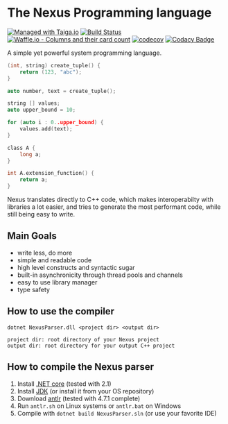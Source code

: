 # The Nexus Programming language

[![Managed with Taiga.io](https://img.shields.io/badge/managed%20with-TAIGA.io-709f14.svg)](https://tree.taiga.io/project/creepsky-nexus/ "Managed with Taiga.io") [![Build Status](https://travis-ci.org/Creepsky/Nexus.svg?branch=master)](https://travis-ci.org/Creepsky/Nexus) 
[![Waffle.io - Columns and their card count](https://badge.waffle.io/Creepsky/Nexus.svg?columns=all)](https://waffle.io/Creepsky/Nexus) [![codecov](https://codecov.io/gh/Creepsky/Nexus/branch/master/graph/badge.svg)](https://codecov.io/gh/Creepsky/Nexus) [![Codacy Badge](https://api.codacy.com/project/badge/Grade/2490b6cc74a943cb904ec8e3239c2027)](https://www.codacy.com/app/Creepsky/Nexus?utm_source=github.com&amp;utm_medium=referral&amp;utm_content=Creepsky/Nexus&amp;utm_campaign=Badge_Grade)


A simple yet powerful system programming language.

```c
(int, string) create_tuple() {
    return (123, "abc");
}

auto number, text = create_tuple();

string [] values;
auto upper_bound = 10;

for (auto i : 0..upper_bound) {
    values.add(text);
}

class A {
    long a;
}

int A.extension_function() {
    return a;
}
```

Nexus translates directly to C++ code, which makes interoperabilty with libraries a lot easier, and tries to generate the most performant code, while still being easy to write.

## Main Goals

- write less, do more
- simple and readable code
- high level constructs and syntactic sugar
- built-in asynchronicity through thread pools and channels
- easy to use library manager
- type safety

## How to use the compiler

```
dotnet NexusParser.dll <project dir> <output dir>
```
```
project dir: root directory of your Nexus project
output dir: root directory for your output C++ project
```

## How to compile the Nexus parser

1. Install [.NET core](https://www.microsoft.com/net/download) (tested with 2.1)
2. Install [JDK](https://www.oracle.com/technetwork/java/javase/downloads/jdk8-downloads-2133151.html) (or install it from your OS repository)
2. Download [antlr](http://www.antlr.org/download) (tested with 4.7.1 complete)
3. Run `antlr.sh` on Linux systems or `antlr.bat` on Windows
4. Compile with `dotnet build NexusParser.sln` (or use your favorite IDE)
